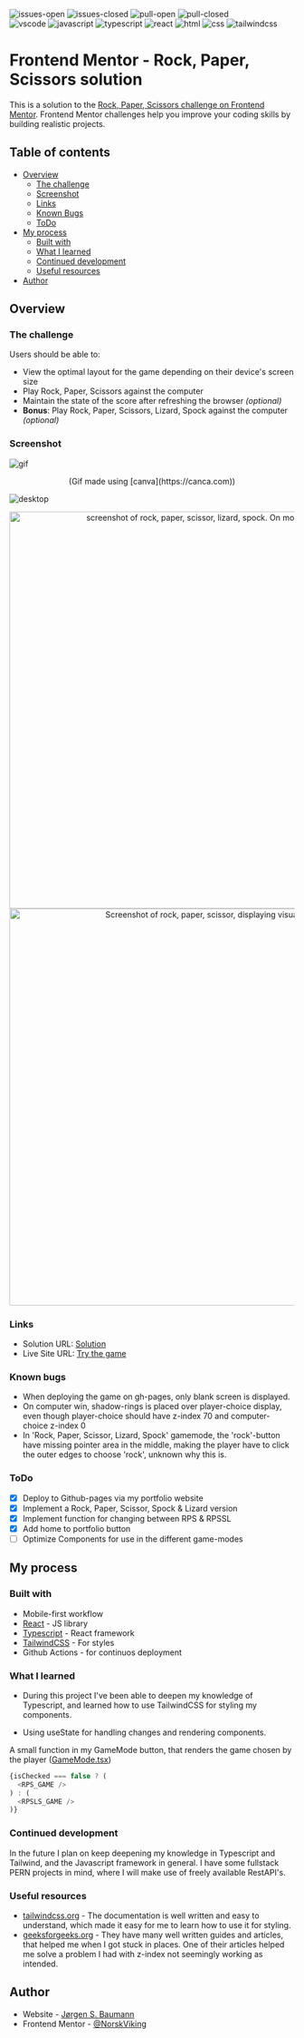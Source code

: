 ![issues-open](https://img.shields.io/github/issues/NorskViking/rock-paper-scissors-master.svg) ![issues-closed](https://img.shields.io/github/issues-closed/NorskViking/rock-paper-scissors-master.svg) ![pull-open](https://img.shields.io/github/issues-pr/NorskViking/rock-paper-scissors-master.svg) ![pull-closed](https://img.shields.io/github/issues-pr-closed/NorskViking/rock-paper-scissors-master.svg)<br>
![vscode](https://img.shields.io/badge/Visual_Studio_Code-0078D4?style=for-the-badge&logo=visual%20studio%20code&logoColor=white) ![javascript](https://img.shields.io/badge/JavaScript-F7DF1E?style=for-the-badge&logo=javascript&logoColor=black) ![typescript](https://img.shields.io/badge/TypeScript-007ACC?style=for-the-badge&logo=typescript&logoColor=white) ![react](https://img.shields.io/badge/React-20232A?style=for-the-badge&logo=react&logoColor=61DAFB) ![html](https://img.shields.io/badge/HTML5-E34F26?style=for-the-badge&logo=html5&logoColor=white) ![css](https://img.shields.io/badge/CSS3-1572B6?style=for-the-badge&logo=css3&logoColor=white) ![tailwindcss](https://img.shields.io/badge/Tailwind_CSS-38B2AC?style=for-the-badge&logo=tailwind-css&logoColor=white)

# Frontend Mentor - Rock, Paper, Scissors solution

This is a solution to the [Rock, Paper, Scissors challenge on Frontend Mentor](https://www.frontendmentor.io/challenges/rock-paper-scissors-game-pTgwgvgH). Frontend Mentor challenges help you improve your coding skills by building realistic projects. 

## Table of contents

- [Overview](#overview)
  - [The challenge](#the-challenge)
  - [Screenshot](#screenshot)
  - [Links](#links)
  - [Known Bugs](#known-bugs)
  - [ToDo](#todo)
- [My process](#my-process)
  - [Built with](#built-with)
  - [What I learned](#what-i-learned)
  - [Continued development](#continued-development)
  - [Useful resources](#useful-resources)
- [Author](#author)

## Overview

### The challenge

Users should be able to:

- View the optimal layout for the game depending on their device's screen size
- Play Rock, Paper, Scissors against the computer
- Maintain the state of the score after refreshing the browser _(optional)_
- **Bonus**: Play Rock, Paper, Scissors, Lizard, Spock against the computer _(optional)_

### Screenshot
 
![gif](./src/assets/screenshots/gameplay.gif)
<p align="center">
(Gif made using [canva](https://canca.com))
</p>

![desktop](./src/assets/screenshots/rps-desktop.png)
<p align="center" >
<img src="./src/assets/screenshots/rpsls-mobile.png" height=700px alt="screenshot of rock, paper, scissor, lizard, spock. On mobile screen."> 
<img src="./src/assets/screenshots/rps-mobile_visual-bug.png" height=700px alt="Screenshot of rock, paper, scissor, displaying visual bug." >
</p>

### Links

- Solution URL: [Solution](https://github.com/NorskViking/rock-paper-scissors-master)
- Live Site URL: [Try the game](https://norskviking.github.io/rock-paper-scissors-master/)

### Known bugs

- When deploying the game on gh-pages, only blank screen is displayed.
- On computer win, shadow-rings is placed over player-choice display, even though player-choice should have z-index 70 and computer-choice z-index 0
- In 'Rock, Paper, Scissor, Lizard, Spock' gamemode, the 'rock'-button have missing pointer area in the middle, making the player have to click the outer edges to choose 'rock', unknown why this is.

### ToDo

- [x] Deploy to Github-pages via my portfolio website
- [x] Implement a Rock, Paper, Scissor, Spock & Lizard version
- [x] Implement function for changing between RPS & RPSSL
- [x] Add home to portfolio button
- [ ] Optimize Components for use in the different game-modes

## My process

### Built with

- Mobile-first workflow
- [React](https://reactjs.org/) - JS library
- [Typescript](https://www.typescriptlang.org/) - React framework
- [TailwindCSS](https://tailwindcss.com/) - For styles
- Github Actions - for continuos deployment

### What I learned

- During this project I've been able to deepen my knowledge of Typescript, and learned how to use TailwindCSS for styling my components. <br>

- Using useState for handling changes and rendering components.

A small function in my GameMode button, that renders the game chosen by the player ([GameMode.tsx](./src/components/GameMode.tsx))
```ts
{isChecked === false ? (
  <RPS_GAME />
) : (
  <RPSLS_GAME />
)}
```

### Continued development

In the future I plan on keep deepening my knowledge in Typescript and Tailwind, and the Javascript framework in general. I have some fullstack PERN projects in mind, where I will make use of freely available RestAPI's. 

### Useful resources

- [tailwindcss.org](https://tailwindcss.com/) - The documentation is well written and easy to understand, which made it easy for me to learn how to use it for styling.
- [geeksforgeeks.org](https://www.geeksforgeeks.org) - They have many well written guides and articles, that helped me when I got stuck in places. One of their articles helped me solve a problem I had with z-index not seemingly working as intended.


## Author

- Website - [Jørgen S. Baumann](https://norskviking.github.io/portfolio/)
- Frontend Mentor - [@NorskViking](https://www.frontendmentor.io/profile/NorskViking)
